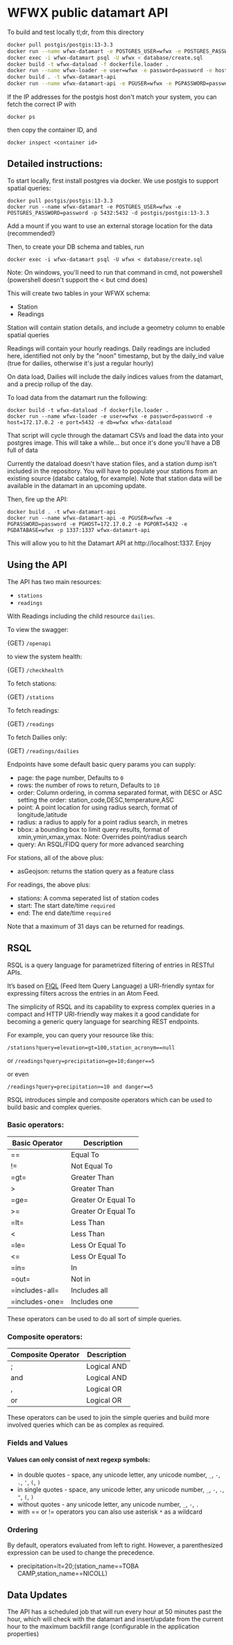 # WFWX public datamart API

To build and test locally tl;dr, from this directory

```bash
docker pull postgis/postgis:13-3.3
docker run --name wfwx-datamart -e POSTGRES_USER=wfwx -e POSTGRES_PASSWORD=password -p 5432:5432 -d postgis/postgis:13-3.3
docker exec -i wfwx-datamart psql -U wfwx < database/create.sql
docker build -t wfwx-dataload -f dockerfile.loader .
docker run --name wfwx-loader -e user=wfwx -e password=password -e host=172.17.0.2 -e port=5432 -e db=wfwx wfwx-dataload
docker build . -t wfwx-datamart-api
docker run --name wfwx-datamart-api -e PGUSER=wfwx -e PGPASSWORD=password -e PGHOST=172.17.0.2 -e PGPORT=5432 -e PGDATABASE=wfwx -p 1337:1337 wfwx-datamart-api
```

If the IP addresses for the postgis host don't match your system, you can fetch the correct IP with

```
docker ps
```

then copy the container ID, and

```
docker inspect <container id>
```

## Detailed instructions:

To start locally, first install postgres via docker. We use postgis to support spatial queries:

```
docker pull postgis/postgis:13-3.3
docker run --name wfwx-datamart -e POSTGRES_USER=wfwx -e POSTGRES_PASSWORD=password -p 5432:5432 -d postgis/postgis:13-3.3
```

Add a mount if you want to use an external storage location for the data (recommended!)

Then, to create your DB schema and tables, run

```
docker exec -i wfwx-datamart psql -U wfwx < database/create.sql
```

Note: On windows, you'll need to run that command in cmd, not powershell (powershell doesn't support the < but cmd does)

This will create two tables in your WFWX schema:

- Station
- Readings

Station will contain station details, and include a geometry column to enable spatial queries

Readings will contain your hourly readings. Daily readings are included here, identified not only by the "noon" timestamp, but by the daily_ind value (true for dailies, otherwise it's just a regular hourly)

On data load, Dailies will include the daily indices values from the datamart, and a precip rollup of the day.

To load data from the datamart run the following:

```
docker build -t wfwx-dataload -f dockerfile.loader .
docker run --name wfwx-loader -e user=wfwx -e password=password -e host=172.17.0.2 -e port=5432 -e db=wfwx wfwx-dataload
```

That script will cycle through the datamart CSVs and load the data into your postgres image. This will take a while... but once it's done you'll have a DB full of data

Currently the dataload doesn't have station files, and a station dump isn't included in the repository. You will have to populate your stations from an existing source (databc catalog, for example). Note that station data will be available in the datamart in an upcoming update.

Then, fire up the API:

```
docker build . -t wfwx-datamart-api
docker run --name wfwx-datamart-api -e PGUSER=wfwx -e PGPASSWORD=password -e PGHOST=172.17.0.2 -e PGPORT=5432 -e PGDATABASE=wfwx -p 1337:1337 wfwx-datamart-api
```

This will allow you to hit the Datamart API at http://localhost:1337. Enjoy

## Using the API

The API has two main resources:

- `stations`
- `readings`

With Readings including the child resource `dailies`.

To view the swagger:

{GET} `/openapi`

to view the system health:

{GET} `/checkhealth`

To fetch stations:

{GET} `/stations`

To fetch readings:

{GET} `/readings`

To fetch Dailies only:

{GET} `/readings/dailies`

Endpoints have some default basic query params you can supply:

- page: the page number, Defaults to `0`
- rows: the number of rows to return, Defaults to `10`
- order: Column ordering, in comma separated format, with DESC or ASC setting the order: station_code,DESC,temperature,ASC
- point: A point location for using radius search, format of longitude,latitude
- radius: a radius to apply for a point radius search, in metres
- bbox: a bounding box to limit query results, format of xmin,ymin,xmax,ymax. Note: Overrides point/radius search
- query: An RSQL/FIDQ query for more advanced searching

For stations, all of the above plus:

- asGeojson: returns the station query as a feature class

For readings, the above plus:

- stations: A comma seperated list of station codes
- start: The start date/time `required`
- end: The end date/time `required`

Note that a maximum of 31 days can be returned for readings.

## RSQL

RSQL is a query language for parametrized filtering of entries in RESTful APIs.

It’s based on [FIQL](http://tools.ietf.org/html/draft-nottingham-atompub-fiql-00) (Feed Item Query Language)
a URI-friendly syntax for expressing filters across the entries in an Atom Feed.

The simplicity of RSQL and its capability to express complex queries in a compact and HTTP URI-friendly way
makes it a good candidate for becoming a generic query language for searching REST endpoints.

For example, you can query your resource like this:

`/stations?query=elevation=gt=100,station_acronym==null`

or
`/readings?query=precipitation=ge=10;danger==5`

or even

`/readings?query=precipitation>=10 and danger==5`

RSQL introduces simple and composite operators which can be used to build basic and complex queries.

### Basic operators:

| Basic Operator | Description         |
|----------------|---------------------|
| ==             | Equal To            |
| !=             | Not Equal To        |
| =gt=           | Greater Than        |
| >              | Greater Than        |
| =ge=           | Greater Or Equal To |
| >=             | Greater Or Equal To |
| =lt=           | Less Than           |
| <              | Less Than           |
| =le=           | Less Or Equal To    |
| <=             | Less Or Equal To    |
| =in=           | In                  |
| =out=          | Not in              |
| =includes-all= | Includes all        |
| =includes-one= | Includes one        |

These operators can be used to do all sort of simple queries.

### Composite operators:

| Composite Operator   | Description         |
|----------------------|---------------------|
| ;                    | Logical AND         |
| and                  | Logical AND         |
| ,                    | Logical OR          |
| or                   | Logical OR          |

These operators can be used to join the simple queries and build more involved queries which can be as complex as required.

### Fields and Values
#### Values can only consist of next regexp symbols:

* in double quotes - space, any unicode letter, any unicode number, `_`, `-`, `.`, `'`, `(`, `)`
* in single quotes - space, any unicode letter, any unicode number, `_`, `-`, `.`, `"`, `(`, `)`
* without quotes - any unicode letter, any unicode number, `_`, `-`, `.`
* with == or != operators you can also use asterisk `*` as a wildcard

### Ordering

By default, operators evaluated from left to right.
However, a parenthesized expression can be used to change the precedence.

* precipitation=lt=20;(station_name==TOBA CAMP,station_name==NICOLL)

## Data Updates

The API has a scheduled job that will run every hour at 50 minutes past the hour, which will check with the datamart and insert/update from the current hour to the maximum backfill range (configurable in the application properties)
